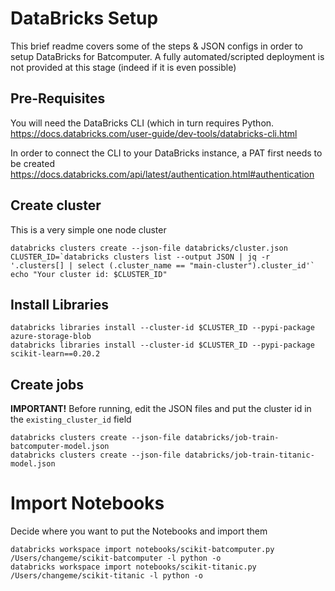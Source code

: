 # DataBricks Setup
This brief readme covers some of the steps & JSON configs in order to setup DataBricks for Batcomputer. A fully automated/scripted deployment is not provided at this stage (indeed if it is even possible)

## Pre-Requisites
You will need the DataBricks CLI (which in turn requires Python. https://docs.databricks.com/user-guide/dev-tools/databricks-cli.html  

In order to connect the CLI to your DataBricks instance, a PAT first needs to be created https://docs.databricks.com/api/latest/authentication.html#authentication


## Create cluster
This is a very simple one node cluster
```
databricks clusters create --json-file databricks/cluster.json
CLUSTER_ID=`databricks clusters list --output JSON | jq -r '.clusters[] | select (.cluster_name == "main-cluster").cluster_id'`
echo "Your cluster id: $CLUSTER_ID"
```

## Install Libraries
```
databricks libraries install --cluster-id $CLUSTER_ID --pypi-package azure-storage-blob
databricks libraries install --cluster-id $CLUSTER_ID --pypi-package scikit-learn==0.20.2
```

## Create jobs
 **IMPORTANT!** Before running, edit the JSON files and put the cluster id in the `existing_cluster_id` field
```
databricks clusters create --json-file databricks/job-train-batcomputer-model.json
databricks clusters create --json-file databricks/job-train-titanic-model.json
```

# Import Notebooks
Decide where you want to put the Notebooks and import them
```
databricks workspace import notebooks/scikit-batcomputer.py /Users/changeme/scikit-batcomputer -l python -o
databricks workspace import notebooks/scikit-titanic.py /Users/changeme/scikit-titanic -l python -o
```